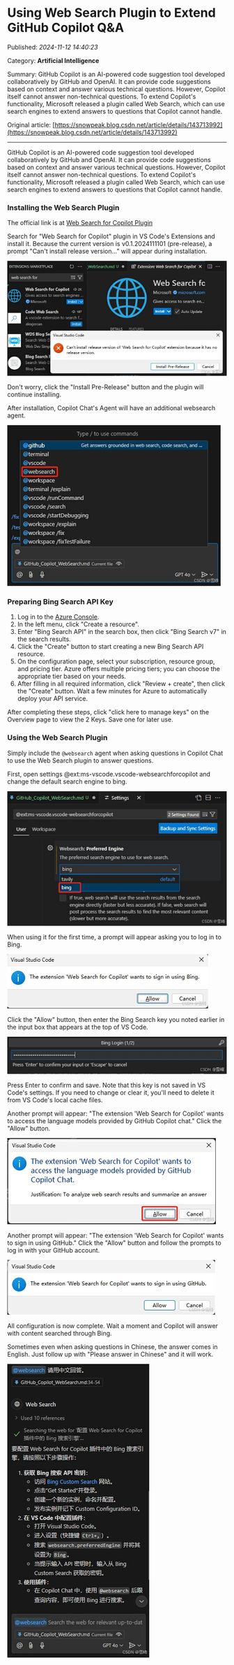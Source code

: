 # Using Web Search Plugin to Extend GitHub Copilot Q&A

Published: *2024-11-12 14:40:23*

Category: __Artificial Intelligence__

Summary: GitHub Copilot is an AI-powered code suggestion tool developed collaboratively by GitHub and OpenAI. It can provide code suggestions based on context and answer various technical questions. However, Copilot itself cannot answer non-technical questions. To extend Copilot's functionality, Microsoft released a plugin called Web Search, which can use search engines to extend answers to questions that Copilot cannot handle.

Original article: [https://snowpeak.blog.csdn.net/article/details/143713992](https://snowpeak.blog.csdn.net/article/details/143713992)

---------

GitHub Copilot is an AI-powered code suggestion tool developed collaboratively by GitHub and OpenAI. It can provide code suggestions based on context and answer various technical questions. However, Copilot itself cannot answer non-technical questions. To extend Copilot's functionality, Microsoft released a plugin called Web Search, which can use search engines to extend answers to questions that Copilot cannot handle.

### Installing the Web Search Plugin

The official link is at [Web Search for Copilot Plugin](<https://marketplace.visualstudio.com/items?itemName=ms-vscode.vscode-websearchforcopilot> "Web Search for Copilot Plugin")

Search for "Web Search for Copilot" plugin in VS Code's Extensions and install it. Because the current version is v0.1.2024111101 (pre-release), a prompt "Can't install release version..." will appear during installation.

![](../assets/img/20241112_Web_Search_GitHub_01.png)

Don't worry, click the "Install Pre-Release" button and the plugin will continue installing.

After installation, Copilot Chat's Agent will have an additional websearch agent.

![](../assets/img/20241112_Web_Search_GitHub_02.png)

### Preparing Bing Search API Key

  1. Log in to the [Azure Console](<https://portal.azure.com/> "Azure Console").
  2. In the left menu, click "Create a resource".
  3. Enter "Bing Search API" in the search box, then click "Bing Search v7" in the search results.
  4. Click the "Create" button to start creating a new Bing Search API resource.
  5. On the configuration page, select your subscription, resource group, and pricing tier. Azure offers multiple pricing tiers; you can choose the appropriate tier based on your needs.
  6. After filling in all required information, click "Review + create", then click the "Create" button. Wait a few minutes for Azure to automatically deploy your API service.

After completing these steps, click "click here to manage keys" on the Overview page to view the 2 Keys. Save one for later use.

### Using the Web Search Plugin

Simply include the `@websearch` agent when asking questions in Copilot Chat to use the Web Search plugin to answer questions.

First, open settings @ext:ms-vscode.vscode-websearchforcopilot and change the default search engine to bing.

![](../assets/img/20241112_Web_Search_GitHub_03.png)

When using it for the first time, a prompt will appear asking you to log in to Bing.

![](../assets/img/20241112_Web_Search_GitHub_04.png)

Click the "Allow" button, then enter the Bing Search key you noted earlier in the input box that appears at the top of VS Code.

![](../assets/img/20241112_Web_Search_GitHub_05.png)

Press Enter to confirm and save. Note that this key is not saved in VS Code's settings. If you need to change or clear it, you'll need to delete it from VS Code's local cache files.

Another prompt will appear:
"The extension 'Web Search for Copilot' wants to access the language models provided by GitHub Copilot chat." Click the "Allow" button.

![](../assets/img/20241112_Web_Search_GitHub_06.png)

Another prompt will appear: "The extension 'Web Search for Copilot' wants to sign in using GitHub." Click the "Allow" button and follow the prompts to log in with your GitHub account.

![](../assets/img/20241112_Web_Search_GitHub_07.png)

All configuration is now complete. Wait a moment and Copilot will answer with content searched through Bing.

Sometimes even when asking questions in Chinese, the answer comes in English. Just follow up with "Please answer in Chinese" and it will work.

![](../assets/img/20241112_Web_Search_GitHub_08.png)